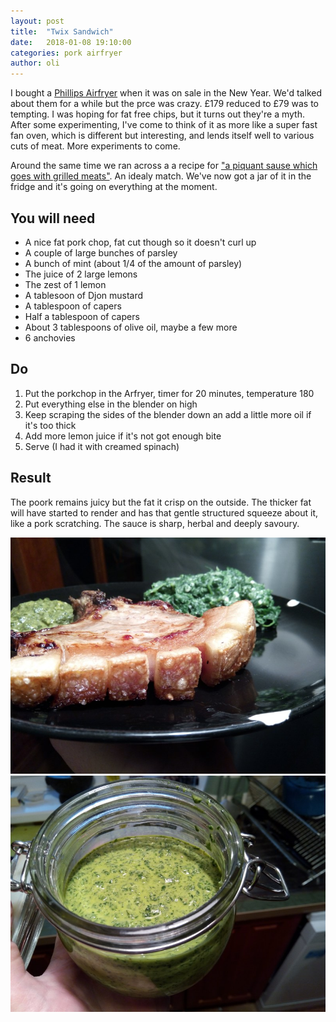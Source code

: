 ```yaml
---
layout: post
title:  "Twix Sandwich"
date:   2018-01-08 19:10:00
categories: pork airfryer 
author: oli
---
```


I bought a [Phillips Airfryer](https://www.rebrandly.com/links/7053697) when it was on sale in the New Year.  We'd talked about them for a while but the prce was crazy.  £179 reduced to £79 was to tempting.  I was hoping for fat free chips, but it turns out they're a myth.  After some experimenting, I've come to think of it as more like a super fast fan oven, which is different but interesting, and lends itself well to various cuts of meat.  More experiments to come.  

Around the same time we ran across a a recipe for ["a piquant sause which goes with grilled meats"](http://tableflip.date/d1e1).  An idealy match.  We've now got a jar of it in the fridge and it's going on everything at the moment.

## You will need

* A nice fat pork chop, fat cut though so it doesn't curl up
* A couple of large bunches of parsley
* A bunch of mint (about 1/4 of the amount of parsley)
* The juice of 2 large lemons
* The zest of 1 lemon
* A tablesoon of Djon mustard
* A tablespoon of capers
* Half a tablespoon of capers
* About 3 tablespoons of olive oil, maybe a few more
* 6 anchovies

## Do

1. Put the porkchop in the Arfryer, timer for 20 minutes, temperature 180 
2. Put everything else in the blender on high
3. Keep scraping the sides of the blender down an add a little more oil if it's too thick
4. Add more lemon juice if it's not got enough bite
5. Serve (I had it with creamed spinach)

## Result

The poork remains juicy but the fat it crisp on the outside.  The thicker fat will have started to render and has that gentle structured squeeze about it, like a pork scratching.  The sauce is sharp, herbal and deeply savoury.


![GET IN MY FACE](/images/airfry-pork.jpg)
![A jar of magic green](/images/airfry-pork-2.jpg)

